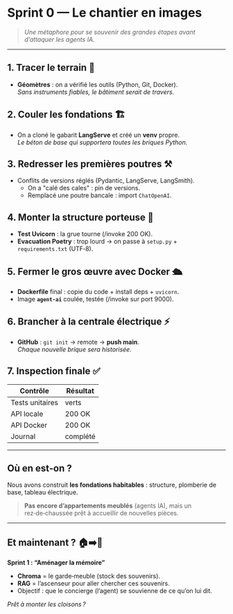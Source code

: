 # Sprint 0 — Le chantier en images

> *Une métaphore pour se souvenir des grandes étapes avant d’attaquer les agents IA.*

---

## 1. Tracer le terrain 🧭
- **Géomètres** : on a vérifié les outils (Python, Git, Docker).  
  *Sans instruments fiables, le bâtiment serait de travers.*

## 2. Couler les fondations 🏗️
- On a cloné le gabarit **LangServe** et créé un **venv** propre.  
  *Le béton de base qui supportera toutes les briques Python.*

## 3. Redresser les premières poutres ⚒️
- Conflits de versions réglés (Pydantic, LangServe, LangSmith).  
  - On a "calé des cales" : pin de versions.  
  - Remplacé une poutre bancale : import `ChatOpenAI`.

## 4. Monter la structure porteuse 🏢
- **Test Uvicorn** : la grue tourne (/invoke 200 OK).  
- **Evacuation Poetry** : trop lourd → on passe à `setup.py` + `requirements.txt` (UTF‑8).

## 5. Fermer le gros œuvre avec Docker 🛳️
- **Dockerfile** final : copie du code + install deps + `uvicorn`.  
- Image **`agent-ai`** coulée, testée (/invoke sur port 9000).

## 6. Brancher à la centrale électrique ⚡
- **GitHub** : `git init` → remote → **push main**.  
  *Chaque nouvelle brique sera historisée.*

## 7. Inspection finale ✅
| Contrôle | Résultat |
|----------|----------|
| Tests unitaires | verts |
| API locale | 200 OK |
| API Docker | 200 OK |
| Journal | complété |

---

## Où en est‑on ?
Nous avons construit **les fondations habitables** : structure, plomberie de base, tableau électrique.

> **Pas encore d’appartements meublés** (agents IA), mais un rez‑de‑chaussée prêt à accueillir de nouvelles pièces.

---

## Et maintenant ? 🏠➡️🧠
**Sprint 1 : “Aménager la mémoire”**
- **Chroma** = le garde‑meuble (stock des souvenirs).
- **RAG** = l’ascenseur pour aller chercher ces souvenirs.
- Objectif : que le concierge (l’agent) se souvienne de ce qu’on lui dit.

*Prêt à monter les cloisons ?*

